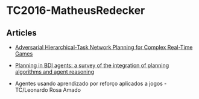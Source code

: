 # TC2016-MatheusRedecker

## Articles

- [Adversarial Hierarchical-Task Network Planning for Complex Real-Time Games](http://ijcai.org/papers15/Papers/IJCAI15-236.pdf)

- [Planning in BDI agents: a survey of the integration of planning algorithms and agent reasoning](http://journals.cambridge.org/download.php?file=%2FKER%2FKER30_01%2FS0269888913000337a.pdf&code=f7114d6160913887e332fec41a70bb64)

- Agentes usando aprendizado por reforço aplicados a jogos - TC/Leonardo Rosa Amado